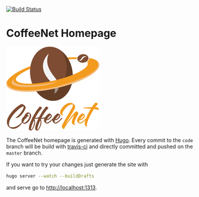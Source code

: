 [![Build Status](https://travis-ci.org/coffeenet/coffeenet.github.io.svg?branch=code)](https://travis-ci.org/coffeenet/coffeenet.github.io)

# CoffeeNet Homepage

![CoffeeNet Logo][img:logo]

The CoffeeNet homepage is generated with [Hugo][url:hugo]. Every
commit to the `code` branch will be build with [travis-ci][url:travis]
and directly committed and pushed on the `master` branch. 

If you want to try your changes just generate the site with

```bash
hugo server --watch --buildDrafts
```
and serve go to [http://localhost:1313][url:localhost].


[img:logo]: static/img/logo.png "CoffeeNet Logo"
[url:hugo]: https://gohugo.io/
[url:travis]: https://travis-ci.org/coffeenet/coffeenet.github.io
[url:localhost]: http://localhost:1313